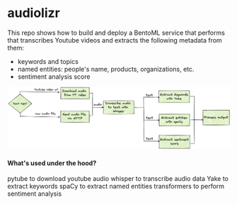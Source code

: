# audiolizr


This repo shows how to build and deploy a BentoML service that performs that transcribes Youtube videos and extracts the following metadata from them: 
- keywords and topics
- named entities: people's name, products, organizations, etc.
- sentiment analysis score

<img src="./images/audiolizr.png">

#### What's used under the hood?

pytube to download youtube audio
whisper to transcribe audio data
Yake to extract keywords
spaCy to extract named entities
transformers to perform sentiment analysis

